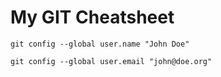 # My GIT Cheatsheet

`git config --global user.name "John Doe"`

`git config --global user.email "john@doe.org"`

